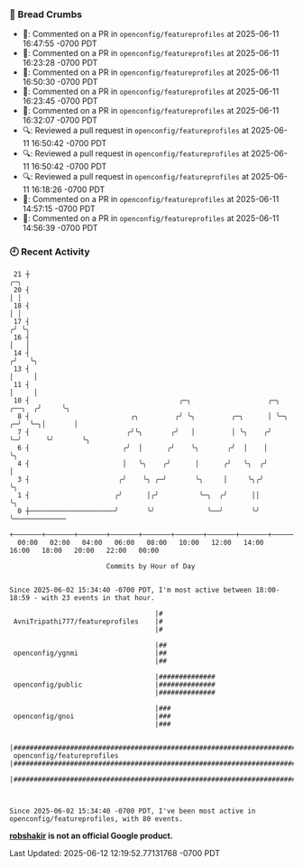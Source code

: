 ### 🍞 Bread Crumbs

 * 💬: Commented on a PR in  `openconfig/featureprofiles` at 2025-06-11 16:47:55 -0700 PDT
 * 💬: Commented on a PR in  `openconfig/featureprofiles` at 2025-06-11 16:23:28 -0700 PDT
 * 💬: Commented on a PR in  `openconfig/featureprofiles` at 2025-06-11 16:50:30 -0700 PDT
 * 💬: Commented on a PR in  `openconfig/featureprofiles` at 2025-06-11 16:23:45 -0700 PDT
 * 💬: Commented on a PR in  `openconfig/featureprofiles` at 2025-06-11 16:32:07 -0700 PDT
 * 🔍: Reviewed a pull request in  `openconfig/featureprofiles` at 2025-06-11 16:50:42 -0700 PDT
 * 🔍: Reviewed a pull request in  `openconfig/featureprofiles` at 2025-06-11 16:50:42 -0700 PDT
 * 🔍: Reviewed a pull request in  `openconfig/featureprofiles` at 2025-06-11 16:18:26 -0700 PDT
 * 💬: Commented on a PR in  `openconfig/featureprofiles` at 2025-06-11 14:57:15 -0700 PDT
 * 💬: Commented on a PR in  `openconfig/featureprofiles` at 2025-06-11 14:56:39 -0700 PDT

### 🕘 Recent Activity
```
 21 ┼                                                                            ╭─╮
 20 ┤                                                                            │ │
 18 ┤                                                                            │ │
 17 ┤                                                                           ╭╯ ╰╮
 16 ┤                                                                           │   │
 14 ┤                                                                          ╭╯   ╰╮
 13 ┤                                                                          │     │
 11 ┤                                                                          │     │
 10 ┤                                     ╭─╮                   ╭─╮     ╭──╮  ╭╯     ╰╮
  8 ┤                         ╭╮         ╭╯ ╰╮         ╭─╮      │ ╰─╮ ╭─╯  ╰─╮│       │
  7 ┤                        ╭╯╰╮       ╭╯   │         │ ╰╮    ╭╯   ╰─╯      ╰╯       ╰╮
  6 ┤                       ╭╯  │      ╭╯    ╰╮       ╭╯  │    │                       ╰╮
  4 ┤                       │   ╰╮    ╭╯      │      ╭╯   ╰╮  ╭╯                        │
  3 ┤                      ╭╯    ╰╮ ╭─╯       ╰╮     │     ╰╮╭╯                         ╰╮
  1 ┤                     ╭╯      │╭╯          ╰─╮  ╭╯      ││                           ╰╮
  0 ┼─────────────────────╯       ╰╯             ╰──╯       ╰╯                            ╰─────────────
    +───────+───────+───────+───────+───────+───────+───────+───────+───────+───────+───────+───────+────
  00:00   02:00   04:00   06:00   08:00   10:00   12:00   14:00   16:00   18:00   20:00   22:00   00:00   

						Commits by Hour of Day


Since 2025-06-02 15:34:40 -0700 PDT, I'm most active between 18:00-18:59 - with 23 events in that hour.

```



```
                                    |#
 AvniTripathi777/featureprofiles    |#
                                    |#

                                    |##
 openconfig/ygnmi                   |##
                                    |##

                                    |##############
 openconfig/public                  |##############
                                    |##############

                                    |###
 openconfig/gnoi                    |###
                                    |###

                                    |################################################################################
 openconfig/featureprofiles         |################################################################################
                                    |################################################################################



Since 2025-06-02 15:34:40 -0700 PDT, I've been most active in openconfig/featureprofiles, with 80 events.

```
**[robshakir](mailto:robjs@google.com) is not an official Google product.**  


Last Updated: 2025-06-12 12:19:52.77131768 -0700 PDT
